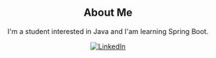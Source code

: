 <div align="center">
    <h2>About Me</h2>
    <p>I'm a student interested in Java and I'am learning Spring Boot.</p>
</div>


<div align="center">
    <!-- Replace href with your links -->
    <a href="https://www.linkedin.com/in/faksho/">
        <img src="https://img.shields.io/badge/LinkedIn-0077B5?style=for-the-badge&logo=linkedin&logoColor=white" alt="LinkedIn"/>
    </a>
</div>
<!--
**FaKsho/faksho** is a ✨ _special_ ✨ repository because its `README.md` (this file) appears on your GitHub profile.

Here are some ideas to get you started:

- 🔭 I’m currently working on ...
- 🌱 I’m currently learning ...
- 👯 I’m looking to collaborate on ...
- 🤔 I’m looking for help with ...
- 💬 Ask me about ...
- 📫 How to reach me: ...
- 😄 Pronouns: ...
- ⚡ Fun fact: ...
-->
